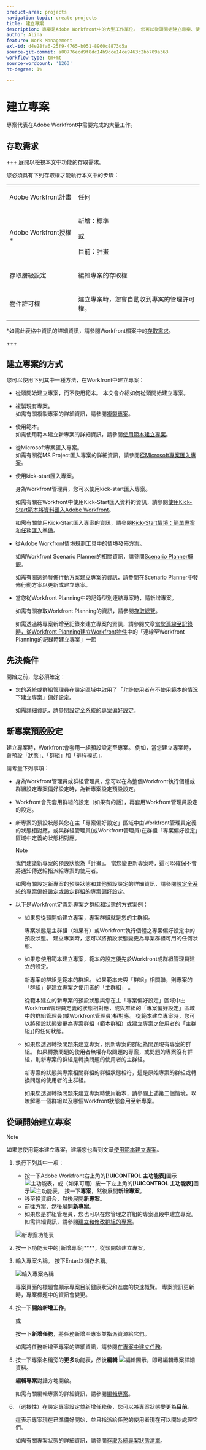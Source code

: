 ```yaml
---
product-area: projects
navigation-topic: create-projects
title: 建立專案
description: 專案是Adobe Workfront中的大型工作單位。 您可以從頭開始建立專案、使用範本，或將問題或任務轉換為專案。
author: Alina
feature: Work Management
exl-id: d4e28fa6-25f9-4765-b051-8960c8873d5a
source-git-commit: a00776ecd9f8dc14b9dce14ce9463c2bb709a363
workflow-type: tm+mt
source-wordcount: '1263'
ht-degree: 1%

---
```


# 建立專案

<!--remove Preview and Production references-->

<!-- Audited: 12/2023 -->

<!--<span class="preview">The highlighted information on this page refers to functionality not yet generally available. It is available only in the Preview environment for all customers. After the monthly releases to Production, the same features are also available in the Production environment for customers who enabled fast releases. </span>   

<span class="preview">For information about fast releases, see [Enable or disable fast releases for your organization](/help/quicksilver/administration-and-setup/set-up-workfront/configure-system-defaults/enable-fast-release-process.md). </span>-->

專案代表在Adobe Workfront中需要完成的大量工作。

## 存取需求

<!--drafted for P&P - replace table below with this:

<table style="table-layout:auto"> 
 <col> 
 <col> 
 <tbody> 
  <tr> 
   <td role="rowheader">Workfront plan*</td> 
   <td> <p>Any</p> </td> 
  </tr> 
  <tr> 
   <td role="rowheader">Workfront license*</td> 
   <td> <p>Current license: Standard </p>
   Or
   <p>Legacy license: Plan </p>
    </td> 
  </tr> 
  <tr> 
   <td role="rowheader">Access level*</td> 
   <td> <p>Edit access to Projects</p> <p><b>NOTE</b>
   
   If you still don't have access, ask your Workfront administrator if they set additional restrictions in your access level. For information about access to projects, see <a href="../../../administration-and-setup/add-users/configure-and-grant-access/grant-access-projects.md" class="MCXref xref">Grant access to projects</a>. For information on how a Workfront administrator can change your access level, see <a href="../../../administration-and-setup/add-users/configure-and-grant-access/create-modify-access-levels.md" class="MCXref xref">Create or modify custom access levels</a>. </p> </td> 
  </tr> 
  <tr> 
   <td role="rowheader">Object permissions</td> 
   <td> <p>When you create a project you automatically receive Manage permissions to the project </p> <p> For information about project permissions, see <a href="../../../workfront-basics/grant-and-request-access-to-objects/share-a-project.md" class="MCXref xref">Share a project in Adobe Workfront</a>.</p> <p>For information on requesting additional access, see <a href="../../../workfront-basics/grant-and-request-access-to-objects/request-access.md" class="MCXref xref">Request access to objects </a>.</p> </td> 
  </tr> 
 </tbody> 
</table>

-->
+++ 展開以檢視本文中功能的存取需求。

您必須具有下列存取權才能執行本文中的步驟：

<table style="table-layout:auto"> 
 <col> 
 <col> 
 <tbody> 
  <tr> 
   <td role="rowheader">Adobe Workfront計畫</td> 
   <td> <p>任何</p> </td> 
  </tr> 
  <tr> 
   <td role="rowheader">Adobe Workfront授權*</td> 
   <td> <p>新增：標準</p>
        <p>或</p>
        <p>目前：計畫 </p> </td> 
  </tr> 
  <tr> 
   <td role="rowheader">存取層級設定</td> 
   <td> <p>編輯專案的存取權</p> </td> 
  </tr> 
  <tr> 
   <td role="rowheader">物件許可權</td> 
   <td> <p>建立專案時，您會自動收到專案的管理許可權。</p> </td> 
  </tr> 
 </tbody> 
</table>

*如需此表格中資訊的詳細資訊，請參閱Workfront檔案中的[存取需求](/help/quicksilver/administration-and-setup/add-users/access-levels-and-object-permissions/access-level-requirements-in-documentation.md)。

+++

## 建立專案的方式

您可以使用下列其中一種方法，在Workfront中建立專案：

* 從頭開始建立專案，而不使用範本。 本文會介紹如何從頭開始建立專案。

* 複製現有專案。\
  如需有關複製專案的詳細資訊，請參閱[複製專案](../../../manage-work/projects/manage-projects/copy-project.md)。

* 使用範本。\
  如需使用範本建立新專案的詳細資訊，請參閱[使用範本建立專案](../../../manage-work/projects/create-projects/create-project-from-template.md)。

* 從Microsoft專案匯入專案。\
  如需有關從MS Project匯入專案的詳細資訊，請參閱[從Microsoft專案匯入專案](../../../manage-work/projects/create-projects/import-project-from-ms-project.md)。

* 使用kick-start匯入專案。

  身為Workfront管理員，您可以使用kick-start匯入專案。

  如需有關在Workfront中使用Kick-Start匯入資料的資訊，請參閱[使用Kick-Start範本將資料匯入Adobe Workfront](../../../administration-and-setup/manage-workfront/using-kick-starts/import-data-via-kickstarts.md)。

  如需有關使用Kick-Start匯入專案的資訊，請參閱[Kick-Start情境：簡單專案和任務匯入準備](../../../administration-and-setup/manage-workfront/using-kick-starts/kick-starts-scenario-simple-project-task-import-prep.md)。

* 從Adobe Workfront情境規劃工具中的情境發佈方案。

  如需Workfront Scenario Planner的相關資訊，請參閱[Scenario Planner概觀](../../../scenario-planner/scenario-planner-overview.md)。

  如需有關透過發佈行動方案建立專案的資訊，請參閱[在Scenario Planner](../../../scenario-planner/publish-scenarios-update-projects.md)中發佈行動方案以更新或建立專案。

* 當您從Workfront Planning中的記錄型別連結專案時，請新增專案。

  如需有關存取Workfront Planning的資訊，請參閱[存取總覽](/help/quicksilver/planning/access/access-overview.md)。

  如需透過將專案新增至記錄來建立專案的資訊，請參閱文章[當您連線至記錄時，從Workfront Planning建立Workfront物件](/help/quicksilver/planning/records/create-workfront-objects-from-workfront-planning.md)中的「連線至Workfront Planning的記錄時建立專案」一節

## 先決條件

開始之前，您必須確定：

* 您的系統或群組管理員在設定區域中啟用了「允許使用者在不使用範本的情況下建立專案」偏好設定。

  如需詳細資訊，請參閱[設定全系統的專案偏好設定](../../../administration-and-setup/set-up-workfront/configure-system-defaults/set-project-preferences.md)。

## 新專案預設設定

建立專案時，Workfront會套用一組預設設定至專案。 例如，當您建立專案時，會預設「狀態」、「群組」和「排程模式」。

請考量下列事項：

* 身為Workfront管理員或群組管理員，您可以在為整個Workfront執行個體或群組設定專案偏好設定時，為新專案設定預設設定。
* Workfront會先套用群組的設定（如果有的話），再套用Workfront管理員設定的設定。
* 新專案的預設狀態與您在主「專案偏好設定」區域中由Workfront管理員定義的狀態相對應，或與群組管理員(或Workfront管理員)在群組「專案偏好設定」區域中定義的狀態相對應。

  >[!NOTE]
  >
  >我們建議新專案的預設狀態為「計畫」。 當您變更新專案時，這可以確保不會將通知傳送給指派給專案的使用者。
  >
  >如需有關設定新專案的預設狀態和其他預設設定的詳細資訊，請參閱[設定全系統的專案偏好設定](../../../administration-and-setup/set-up-workfront/configure-system-defaults/set-project-preferences.md)或[設定群組的專案偏好設定](../../../administration-and-setup/manage-groups/create-and-manage-groups/configure-project-preferences-group.md)。

* 以下是Workfront定義新專案之群組和狀態的方式案例：

   * 如果您從頭開始建立專案，專案群組就是您的主群組。

     專案狀態是主群組（如果有）或Workfront執行個體之專案偏好設定中的預設狀態。 建立專案時，您可以將預設狀態變更為專案群組可用的任何狀態。

   * 如果您使用範本建立專案，範本的設定優先於Workfront或群組管理員建立的設定。

     新專案的群組是範本的群組。 如果範本未與「群組」相關聯，則專案的「群組」是建立專案之使用者的「主群組」 。

     從範本建立的新專案的預設狀態與您在主「專案偏好設定」區域中由Workfront管理員定義的狀態相對應，或與群組的「專案偏好設定」區域中的群組管理員(或Workfront管理員)相對應。 從範本建立專案時，您可以將預設狀態變更為專案群組（範本群組）或建立專案之使用者的「主群組」)的任何狀態。

   * 如果您透過轉換問題來建立專案，則新專案的群組為問題現有專案的群組。 如果轉換問題的使用者無權存取問題的專案，或問題的專案沒有群組，則新專案的群組是轉換問題的使用者的主群組。

     新專案的狀態與專案相關群組的群組狀態相符，這是原始專案的群組或轉換問題的使用者的主群組。

     如果您透過轉換問題來建立專案時使用範本，請參閱上述第二個情境，以瞭解哪一個群組以及哪個Workfront狀態套用至新專案。

## 從頭開始建立專案

>[!NOTE]
>
>如果您使用範本建立專案，建議您也看到文章[使用範本建立專案](/help/quicksilver/manage-work/projects/create-projects/create-project-from-template.md)。


1. 執行下列其中一項：

   * 按一下Adobe Workfront右上角的&#x200B;**[!UICONTROL 主功能表]**&#x200B;圖示![主功能表](/help/_includes/assets/main-menu-icon.png)，或（如果可用）按一下左上角的&#x200B;**[!UICONTROL 主功能表]**&#x200B;圖示![主功能表](/help/_includes/assets/main-menu-icon-left-nav.png)。 按一下&#x200B;**專案**，然後展開&#x200B;**新增專案**。
   * 移至投資組合，然後展開&#x200B;**新專案**。
   * 前往方案，然後展開&#x200B;**新專案**。
   * 如果您是群組管理員，您也可以在您管理之群組的專案區段中建立專案。 如需詳細資訊，請參閱[建立和修改群組的專案](../../../administration-and-setup/manage-groups/work-with-group-objects/create-and-modify-a-groups-projects.md)。

   ![新專案功能表](assets/new-project-dropdown-nwe-350x358.png)

1. 按一下功能表中的[新增專案]****，從頭開始建立專案。
1. 輸入專案名稱。 按下Enter以儲存名稱。

   ![輸入專案名稱](assets/rename-untitled-project.png)

   專案頁面的標題會顯示專案目前健康狀況和進度的快速概覽。 專案資訊更新時，專案標題中的資訊會變更。

1. 按一下&#x200B;**開始新增工作**。

   或

   按一下&#x200B;**新增任務**，將任務新增至專案並指派資源給它們。

   如需將任務新增至專案的詳細資訊，請參閱[在專案中建立任務](../../../manage-work/tasks/create-tasks/create-tasks-in-project.md)。

1. 按一下專案名稱旁的&#x200B;**更多**&#x200B;功能表，然後&#x200B;**編輯** ![編輯圖示](assets/qs-edit-icon.png)，即可編輯專案詳細資料。

   **編輯專案**&#x200B;對話方塊開啟。

   如需有關編輯專案的詳細資訊，請參閱[編輯專案](../../../manage-work/projects/manage-projects/edit-projects.md)。

1. （選擇性）在設定專案設定並新增任務後，您可以將專案狀態變更為&#x200B;**目前**。

   這表示專案現在已準備好開始，並且指派給任務的使用者現在可以開始處理它們。

   如需有關專案狀態的詳細資訊，請參閱[存取系統專案狀態清單](../../../administration-and-setup/customize-workfront/creating-custom-status-and-priority-labels/project-statuses.md)。
